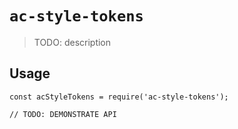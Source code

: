 # `ac-style-tokens`

> TODO: description

## Usage

```
const acStyleTokens = require('ac-style-tokens');

// TODO: DEMONSTRATE API
```
